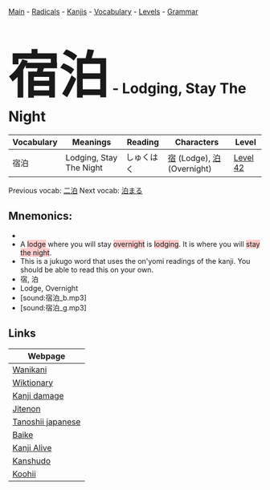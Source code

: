 <style> bigfont {font-size: 100px}</style>
[Main](../README.md) -
[Radicals](../radicals.md) -
[Kanjis](../kanjis.md) -
[Vocabulary](../vocabulary.md) -
[Levels](../levels.md) -
[Grammar](../grammar.md)
# <bigfont> 宿泊</bigfont> - Lodging, Stay The Night 

| Vocabulary | Meanings | Reading | Characters | Level |
| --- | --- | --- | --- | --- |
| 宿泊 | Lodging, Stay The Night | しゅくはく |  [宿](../kanjis/宿.md) (Lodge), [泊](../kanjis/泊.md) (Overnight) | [Level 42](../levels/wk_level42.md) |

Previous vocab: [二泊](二泊.md) Next vocab: [泊まる](泊まる.md) 

## Mnemonics:

* 
* A <span style="background-color:#ffcccb"> lodge</span> where you will stay <span style="background-color:#ffcccb"> overnight</span> is <span style="background-color:#ffcccb"> lodging</span>. It is where you will <span style="background-color:#ffcccb"> stay the night</span>.
* This is a jukugo word that uses the on'yomi readings of the kanji. You should be able to read this on your own.
* 宿, 泊
* Lodge, Overnight
* [sound:宿泊_b.mp3]
* [sound:宿泊_g.mp3]


## Links 

| Webpage |
| --- |
| [Wanikani          ](https://www.wanikani.com/kanji/宿泊) |
| [Wiktionary        ](https://en.wiktionary.org/wiki/宿泊) |
| [Kanji damage      ](http://www.kanjidamage.com/kanji/search?utf8=✓&q=宿泊) |
| [Jitenon           ](https://jitenon.com/kanji/宿泊) |
| [Tanoshii japanese ](https://www.tanoshiijapanese.com/dictionary/kanji.cfm?k=宿泊) |
| [Baike             ](https://baike.baidu.com/item/宿泊) |
| [Kanji Alive       ](https://app.kanjialive.com/宿泊) |
| [Kanshudo          ](https://www.kanshudo.com/searchmn?q=宿泊) |
| [Koohii            ](https://kanji.koohii.com/study/kanji/宿泊) |
